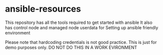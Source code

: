 # ansible-resources
This repository has all the tools required to get started with ansible
It also has control node and managed node userdata for Setting up ansible friendly environment

Please note that hardcoding credentials is not good practice. This is just for demo purposes only.
DO NOT DO THIS IN A WORK EVIRONMENT

